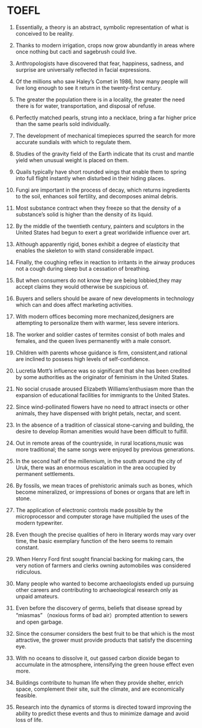 # TOEFL

1. Essentially, a theory is an abstract, symbolic representation of what is conceived to be reality.

2. Thanks to modern irrigation, crops now grow abundantly in areas where once nothing but cacti and sagebrush could live.

3. Anthropologists have discovered that fear, happiness, sadness, and surprise are universally reflected in facial expressions.

4. Of the millions who saw Haley’s Comet in 1986, how many people will live long enough to see it return in the twenty-first century.

5. The greater the population there is in a locality, the greater the need there is for water, transportation, and disposal of refuse.

6. Perfectly matched pearls, strung into a necklace, bring a far higher price than the same pearls sold individually.

7. The development of mechanical timepieces spurred the search for more accurate sundials with which to regulate them.

8. Studies of the gravity field of the Earth indicate that its crust and mantle yield when unusual weight is placed on them.

9. Quails typically have short rounded wings that enable them to spring into full flight instantly when disturbed in their hiding places.

10. Fungi are important in the process of decay, which returns ingredients to the soil, enhances soil fertility, and decomposes animal debris.
11. Most substance contract when they freeze so that the density of a substance’s solid is higher than the density of its liquid.
12. By the middle of the twentieth century, painters and sculptors in the United States had begun to exert a great worldwide influence over art.
13. Although apparently rigid, bones exhibit a degree of elasticity that enables the skeleton to with stand considerable impact.
14. Finally, the coughing reflex in reaction to irritants in the airway produces not a cough during sleep but a cessation of breathing.
15. But when consumers do not know they are being lobbied,they may accept claims they would otherwise be suspicious of.
16. Buyers and sellers should be aware of new developments in technology which can and does affect marketing activities.
17. With modern offices becoming more mechanized,designers are attempting to personalize them with warmer, less severe interiors.
18. The worker and soldier castes of termites consist of both males and females, and the queen lives permanently with a male consort.
19. Children with parents whose guidance is firm, consistent,and rational are inclined to possess high levels of self-confidence.
20. Lucretia Mott’s influence was so significant that she has been credited by some authorities as the originator of feminism in the United States.
21. No social crusade aroused Elizabeth Williams’enthusiasm more than the expansion of educational facilities for immigrants to the United States.
22. Since wind-pollinated flowers have no need to attract insects or other animals, they have dispensed with bright petals, nectar, and scent.
23. In the absence of a tradition of classical stone-carving and building, the desire to develop Roman amenities would have been difficult to fulfill.
24. Out in remote areas of the countryside, in rural locations,music was more traditional; the same songs were enjoyed by previous generations.
25. In the second half of the millennium, in the south around the city of Uruk, there was an enormous escalation in the area occupied by permanent settlements.
26. By fossils, we mean traces of prehistoric animals such as bones, which become mineralized, or impressions of bones or organs that are left in stone.
27. The application of electronic controls made possible by the microprocessor and computer storage have multiplied the uses of the modern typewriter.
28. Even though the precise qualities of hero in literary words may vary over time, the basic exemplary function of the hero seems to remain constant.
29. When Henry Ford first sought financial backing for making cars, the very notion of farmers and clerks owning automobiles was considered ridiculous.
30. Many people who wanted to become archaeologists ended up pursuing other careers and contributing to archaeological research only as unpaid amateurs.
31. Even before the discovery of germs, beliefs that disease spread by “miasmas” （noxious forms of bad air）prompted attention to sewers and open garbage.
32. Since the consumer considers the best fruit to be that which is the most attractive, the grower must provide products that satisfy the discerning eye.
33. With no oceans to dissolve it, out gassed carbon dioxide began to accumulate in the atmosphere, intensifying the green house effect even more.
34. Buildings contribute to human life when they provide shelter, enrich space, complement their site, suit the climate, and are economically feasible.
35. Research into the dynamics of storms is directed toward improving the ability to predict these events and thus to minimize damage and avoid loss of life.